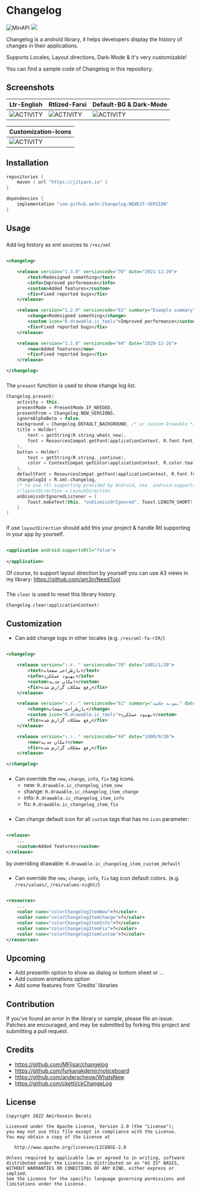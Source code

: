 # Changelog

![MinAPI](https://img.shields.io/badge/API-21%2B-blue)
[![](https://jitpack.io/v/am3n/Changelog.svg)](https://jitpack.io/#am3n/Changelog)

Changelog is a android library, it helps developers display the history of changes in their
applications.

Supports Locales, Layout directions, Dark-Mode & it's very customizable!

You can find a sample code of Changelog in this repository.


Screenshots
-------

|Ltr-English|Rtlized-Farsi|Default-BG & Dark-Mode|
|-----------|-------------|--------------------|
|![ACTIVITY](art/changelog_dialog_ltr_eng.png)|![ACTIVITY](art/changelog_dialog_rtl_fa.png)|![ACTIVITY](art/changelog_dialog_rtl_fa_bg_dk.png)|

|Customization-Icons|
|-------------------|
|![ACTIVITY](art/changelog_dialog_customization_item_icon.png)|

Installation
-------

```groovy
repositories {
    maven { url "https://jitpack.io" }
}
```

```groovy
dependencies {
    implementation "com.github.am3n:Changelog:NEWEST-VERSION"
}
```

Usage
-------

###

Add log history as xml sources to `/res/xml`

```xml

<changelog>

    <release version="1.3.0" versioncode="70" date="2021-11-20">
        <text>Redesigned something</text>
        <info>Improved performance</info>
        <custom>Added features</custom>
        <fix>Fixed reported bugs</fix>
    </release>

    <release version="1.2.0" versioncode="61" summary="Example summary" date="2021-3-2">
        <change>Redesigned something</change>
        <custom icon="R.drawable.ic_tools">Improved performance</custom>
        <fix>Fixed reported bugs</fix>
    </release>

    <release version="1.1.0" versioncode="44" date="2020-12-26">
        <new>Added features</new>
        <fix>Fixed reported bugs</fix>
    </release>

</changelog>
```

###

The `present` function is used to show change log list.

```kotlin
Changelog.present(
    activity = this,
    presentMode = PresentMode.IF_NEEDED,
    presentFrom = Changelog.NEW_VERSIONS,
    ignoreAlphaBeta = false,
    background = Changelog.DEFAULT_BACKGROUND, /* or custom Drawable */
    title = Holder(
        text = getString(R.string.whats_new),
        font = ResourcesCompat.getFont(applicationContext, R.font.font_thin)
    ),
    button = Holder(
        text = getString(R.string._continue),
        color = ContextCompat.getColor(applicationContext, R.color.teal_700)
    ),
    defaultFont = ResourcesCompat.getFont(applicationContext, R.font.font_regular),
    changelogId = R.xml.changelog,
    /* to use rtl supporting provided by Android, Use `android:supportsRtl="true"` instead of `layoutDirection` */
    //layoutDirection = LayoutDirection
    onDismissOrIgnoredListener = {
        Toast.makeText(this, "onDismissOrIgnored", Toast.LENGTH_SHORT).show()
    }
)
```

###

If use `layoutDirection` should add this your project & handle Rtl supporting in your app by
yourself.

```xml

<application android:supportsRtl="false">
  
</application>
```

Of course, to support layout direction by yourself you can use A3 views in my
library: https://github.com/am3n/NeedTool

###

The `clear` is used to reset this library history.

```kotlin
Changelog.clear(applicationContext)
```

###

Customization
-------------

- Can add change logs in other locales (e.g. `/res/xml-fa-rIR/`)

```xml

<changelog>

    <release version="۱.۳.۰" versioncode="70" date="1401/1/20">
        <text>بازطراحی صفحات</text>
        <info>بهبود عملکرد</info>
        <custom>امکان جدید</custom>
        <fix>رفع مشکلات گزارش شده</fix>
    </release>

    <release version="۱.۲.۰" versioncode="61" summary="نمونه خلاصه" date="1400/11/2">
        <change>بازطراحی صفحات</change>
        <custom icon="R.drawable.ic_tools">بهبود عملکرد</custom>
        <fix>رفع مشکلات گزارش شده</fix>
    </release>

    <release version="۱.۱.۰" versioncode="44" date="1400/9/26">
        <new>امکان جدید</new>
        <fix>رفع مشکلات گزارش شده</fix>
    </release>

</changelog>
```

###

- Can override the `new`, `change`, `info`, `fix` tag icons.
    - new: `R.drawable.ic_changelog_item_new`
    - change: `R.drawable.ic_changelog_item_change`
    - info: `R.drawable.ic_changelog_item_info`
    - fix: `R.drawable.ic_changelog_item_fix`

###

- Can change default icon for all `custom` tags that has no `icon` parameter:

```xml

<release>
    ...
    <custom>Added features</custom>
</release>
```

by overriding drawable: `R.drawable.ic_changelog_item_custom_default`

###

- Can override the `new`, `change`, `info`, `fix` tag icon default colors.
  (e.g. `/res/values/`, `/res/values-night/`)

```xml

<resources>
    ...
    <color name="colorChangelogItemNew">?</color>
    <color name="colorChangelogItemChange">?</color>
    <color name="colorChangelogItemInfo">?</color>
    <color name="colorChangelogItemFix">?</color>
    <color name="colorChangelogItemCustom">?</color>
</resources>
```

###

Upcoming
-------

* Add presentIn option to show as dialog or bottom sheet or ...
* Add custom animations option
* Add some features from 'Credits' libraries

Contribution
-------
If you've found an error in the library or sample, please file an issue. Patches are encouraged, and
may be submitted by forking this project and submitting a pull request.


Credits
-------

* https://github.com/MFlisar/changelog
* https://github.com/furkanakdemir/noticeboard
* https://github.com/anderscheow/WhatsNew
* https://github.com/cketti/ckChangeLog

License
-------

    Copyright 2022 Amirhosein Barati

    Licensed under the Apache License, Version 2.0 (the "License");
    you may not use this file except in compliance with the License.
    You may obtain a copy of the License at

       http://www.apache.org/licenses/LICENSE-2.0

    Unless required by applicable law or agreed to in writing, software
    distributed under the License is distributed on an "AS IS" BASIS,
    WITHOUT WARRANTIES OR CONDITIONS OF ANY KIND, either express or implied.
    See the License for the specific language governing permissions and
    limitations under the License.